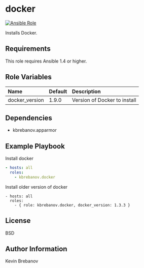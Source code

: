 docker
======

[![Ansible Role](https://img.shields.io/ansible/role/3872.svg)](https://galaxy.ansible.com/list#/roles/3872)

Installs Docker.

Requirements
------------

This role requires Ansible 1.4 or higher.

Role Variables
--------------

| Name           | Default | Description                  |
|:---------------|:--------|:-----------------------------|
| docker_version | 1.9.0   | Version of Docker to install |

Dependencies
------------

- kbrebanov.apparmor

Example Playbook
----------------

Install docker
```yaml
- hosts: all
  roles:
    - kbrebanov.docker
```

Install older version of docker
```
- hosts: all
  roles:
    - { role: kbrebanov.docker, docker_version: 1.3.3 }
```

License
-------

BSD

Author Information
------------------

Kevin Brebanov
